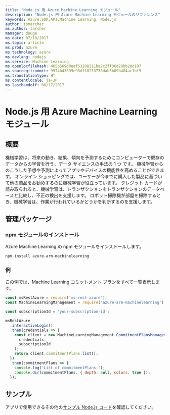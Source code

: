 ```yaml
---
title: "Node.js 用 Azure Machine Learning モジュール"
description: "Node.js 用 Azure Machine Learning モジュールのリファレンス"
keywords: Azure,SDK,API,Machine Learning, Node.js
author: tomarcher
ms.author: tarcher
manager: douge
ms.date: 07/18/2017
ms.topic: article
ms.prod: azure
ms.technology: azure
ms.devlang: nodejs
ms.service: Machine Learning
ms.openlocfilehash: 465b569d0eef53208211be2c2ff36d28bb28d107
ms.sourcegitcommit: 9974b43899e98df10253738dab5b09b484ac1bf5
ms.translationtype: HT
ms.contentlocale: ja-JP
ms.lasthandoff: 08/17/2017
---
```

# <a name="azure-machine-learning-modules-for-nodejs"></a>Node.js 用 Azure Machine Learning モジュール

## <a name="overview"></a>概要

機械学習は、将来の動き、結果、傾向を予測するためにコンピューターで既存のデータからの学習を行う、データ サイエンスの手法の 1 つ です。 機械学習からのこうした予想や予測によってアプリやデバイスの機能性を高めることができます。 オンライン ショッピングでは、ユーザーが今までに購入した製品に基づいて他の商品をお勧めするのに機械学習が役立っています。 クレジット カードが読み取られると、機械学習は、トランザクションをトランザクションのデータベースと比較し、不正の検出を支援します。 ロボット掃除機が部屋を掃除するとき、機械学習は、作業が行われているかどうかを判断するのを支援します。

## <a name="management-package"></a>管理パッケージ


### <a name="install-the-npm-module"></a>npm モジュールのインストール

Azure Machine Learning の npm モジュールをインストールします。

```bash
npm install azure-arm-machinelearning
```

### <a name="example"></a>例

この例では、Machine Learning コミットメント プランをすべて一覧表示します。

```javascript
const msRestAzure = require('ms-rest-azure');
const MachineLearningManagement = require('azure-arm-machinelearning');

const subscriptionId = 'your-subscription-id';

msRestAzure
  .interactiveLogin()
  .then(credentials => {
    const client = new MachineLearningManagement.CommitmentPlansManagementClient(
      credentials,
      subscriptionId
    );
    return client.commitmentPlans.list();
  })
  .then(commitmentPlans => {
    console.log('List of commitmentPlans:');
    console.dir(commitmentPlans, { depth: null, colors: true });
  });
```

## <a name="samples"></a>サンプル

アプリで使用できるその他の[サンプル Node.js コード](https://azure.microsoft.com/resources/samples/?platform=nodejs)を確認してください。

